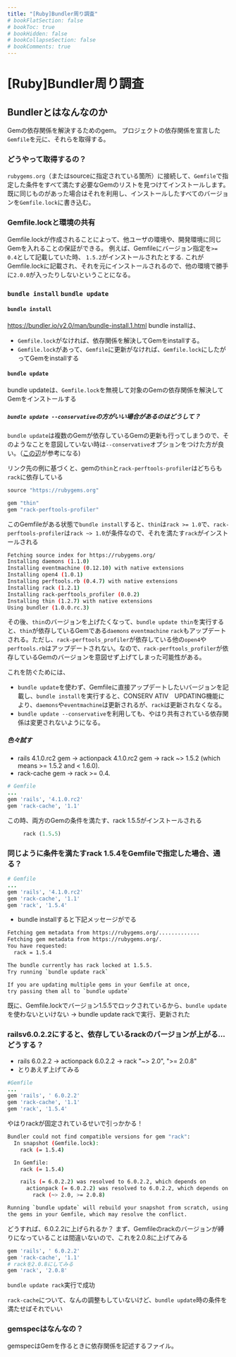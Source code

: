 ```yaml
---
title: "[Ruby]Bundler周り調査"
# bookFlatSection: false
# bookToc: true
# bookHidden: false
# bookCollapseSection: false
# bookComments: true
---
```


# [Ruby]Bundler周り調査

## Bundlerとはなんなのか

Gemの依存関係を解決するためのgem。
プロジェクトの依存関係を宣言した`Gemfile`を元に、それらを取得する。

### どうやって取得するの？
`rubygems.org`（またはsourceに指定されている箇所）に接続して、`Gemfile`で指定した条件をすべて満たす必要なGemのリストを見つけてインストールします。
既に同じものがあった場合はそれを利用し、インストールしたすべてのバージョンを`Gemfile.lock`に書き込む。

### Gemfile.lockと環境の共有
Gemfile.lockが作成されることによって、他ユーザの環境や、開発環境に同じGemを入れることの保証ができる。
例えば、Gemfileにバージョン指定を`>= 0.4`として記載していた時、
`1.5.2`がインストールされたとする.
これがGemfile.lockに記載され、それを元にインストールされるので、他の環境で勝手に`2.0.0`が入ったりしないということになる。

### `bundle install` `bundle update`

#### `bundle install`
https://bundler.io/v2.0/man/bundle-install.1.html
bundle installは、
- `Gemfile.lock`がなければ、依存関係を解決してGemをinstallする。
- `Gemfile.lock`があって、`Gemfile`に更新がなければ、`Gemfile.lock`にしたがってGemをinstallする



#### `bundle update`
bundle updateは、`Gemfile.lock`を無視して対象のGemの依存関係を解決してGemをインストールする

##### `bundle update --conservative`の方がいい場合があるのはどうして？
`bundle update`は複数のGemが依存しているGemの更新も行ってしまうので、そのようなことを意図していない時は`--conservative`オプションをつけた方が良い。（[この辺](https://bundler.io/v2.0/man/bundle-update.1.html#OVERLAPPING-DEPENDENCIES)が参考になる)

リンク先の例に基づくと、gemの`thin`と`rack-perftools-profiler`はどちらも`rack`に依存している
```ruby
source "https://rubygems.org"

gem "thin"
gem "rack-perftools-profiler"
```
このGemfileがある状態で`bundle install`すると、`thin`は`rack >= 1.0`で、`rack-perftools-profiler`は`rack ~> 1.0`が条件なので、それを満たす`rack`がインストールされる

```bash
Fetching source index for https://rubygems.org/
Installing daemons (1.1.0)
Installing eventmachine (0.12.10) with native extensions
Installing open4 (1.0.1)
Installing perftools.rb (0.4.7) with native extensions
Installing rack (1.2.1)
Installing rack-perftools_profiler (0.0.2)
Installing thin (1.2.7) with native extensions
Using bundler (1.0.0.rc.3)
```
その後、`thin`のバージョンを上げたくなって、`bundle update thin`を実行すると、`thin`が依存しているGemである`daemons` `eventmachine` `rack`もアップデートされる。ただし、`rack-perftools_profiler`が依存している他の`open4`や`perftools.rb`はアップデートされない。なので、`rack-perftools_profiler`が依存しているGemのバージョンを意図せず上げてしまった可能性がある。

これを防ぐためには、
- `bundle update`を使わず、Gemfileに直接アップデートしたいバージョンを記載し、`bundle install`を実行すると、CONSERV ATIV　UPDATING機能により、`daemons`や`eventmachine`は更新されるが、`rack`は更新されなくなる。
- `bundle update --conservative`を利用しても、やはり共有されている依存関係は変更されないようになる。

##### 色々試す

- rails 4.1.0.rc2 gem -> actionpack 4.1.0.rc2 gem -> rack ~> 1.5.2 (which means >= 1.5.2 and < 1.6.0). 
- rack-cache gem -> rack >= 0.4. 

```ruby
# Gemfile
...
gem 'rails', '4.1.0.rc2'
gem 'rack-cache', '1.1'
```

この時、両方のGemの条件を満たす、rack 1.5.5がインストールされる

```ruby
     rack (1.5.5)
```

### 同じように条件を満たすrack 1.5.4をGemfileで指定した場合、通る？

```ruby
# Gemfile
...
gem 'rails', '4.1.0.rc2'
gem 'rack-cache', '1.1'
gem 'rack', '1.5.4'
```

- bundle installすると下記メッセージがでる

```bash
Fetching gem metadata from https://rubygems.org/.............
Fetching gem metadata from https://rubygems.org/.
You have requested:
  rack = 1.5.4

The bundle currently has rack locked at 1.5.5.
Try running `bundle update rack`

If you are updating multiple gems in your Gemfile at once,
try passing them all to `bundle update`
```

既に、Gemfile.lockでバージョン1.5.5でロックされているから、`bundle update`を使わないといけない
-> bundle update rackで実行、更新された

### railsv6.0.2.2にすると、依存しているrackのバージョンが上がる…どうする？

- rails 6.0.2.2 -> actionpack 6.0.2.2 -> rack  "~> 2.0", ">= 2.0.8"
- とりあえず上げてみる

```ruby
#Gemfile
...
gem 'rails', ' 6.0.2.2'
gem 'rack-cache', '1.1'
gem 'rack', '1.5.4'
```

やはりrackが固定されているせいで引っかかる！
```bash
Bundler could not find compatible versions for gem "rack":
  In snapshot (Gemfile.lock):
    rack (= 1.5.4)

  In Gemfile:
    rack (= 1.5.4)

    rails (= 6.0.2.2) was resolved to 6.0.2.2, which depends on
      actionpack (= 6.0.2.2) was resolved to 6.0.2.2, which depends on
        rack (~> 2.0, >= 2.0.8)

Running `bundle update` will rebuild your snapshot from scratch, using only
the gems in your Gemfile, which may resolve the conflict.
```
どうすれば、6.0.2.2に上げられるか？
まず、Gemfileのrackのバージョンが縛りになっていることは間違いないので、これを2.0.8に上げてみる

```Ruby
gem 'rails', ' 6.0.2.2'
gem 'rack-cache', '1.1'
# rackを2.0.8にしてみる
gem 'rack', '2.0.8'
```

`bundle update rack`実行で成功

`rack-cache`について、なんの調整もしていないけど、`bundle update`時の条件を満たせばそれでいい

### gemspecはなんなの？

gemspecはGemを作るときに依存関係を記述するファイル。